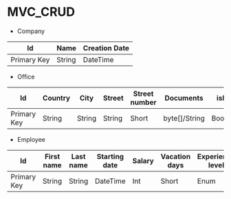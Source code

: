 # MVC_CRUD

* Company

| Id | Name | Creation Date  |
|---|------|----------------|
| Primary Key | String | DateTime |

* Office

| Id | Country | City | Street | Street number | Documents | isHQ | Company |
| --- | ------- | ---- | ------ | ------------- | --------- | ---- | --- |
| Primary Key | String | String | String | Short | byte[]/String | Boolean | Foreign Key |

* Employee

| Id | First name | Last name | Starting date | Salary | Vacation days | Experience level | Image | Company |
| --- | --- | --- | --- | --- | --- | --- | --- | --- |
| Primary Key | String | String | DateTime | Int | Short | Enum | byte[]/String | Foreign Key |